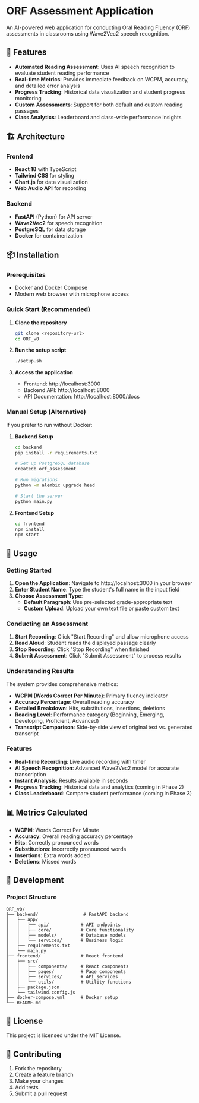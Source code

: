 # ORF Assessment Application

An AI-powered web application for conducting Oral Reading Fluency (ORF) assessments in classrooms using Wave2Vec2 speech recognition.

## 🚀 Features

- **Automated Reading Assessment**: Uses AI speech recognition to evaluate student reading performance
- **Real-time Metrics**: Provides immediate feedback on WCPM, accuracy, and detailed error analysis
- **Progress Tracking**: Historical data visualization and student progress monitoring
- **Custom Assessments**: Support for both default and custom reading passages
- **Class Analytics**: Leaderboard and class-wide performance insights

## 🏗️ Architecture

### Frontend
- **React 18** with TypeScript
- **Tailwind CSS** for styling
- **Chart.js** for data visualization
- **Web Audio API** for recording

### Backend
- **FastAPI** (Python) for API server
- **Wave2Vec2** for speech recognition
- **PostgreSQL** for data storage
- **Docker** for containerization

## 📦 Installation

### Prerequisites
- Docker and Docker Compose
- Modern web browser with microphone access

### Quick Start (Recommended)

1. **Clone the repository**
   ```bash
   git clone <repository-url>
   cd ORF_v0
   ```

2. **Run the setup script**
   ```bash
   ./setup.sh
   ```

3. **Access the application**
   - Frontend: http://localhost:3000
   - Backend API: http://localhost:8000
   - API Documentation: http://localhost:8000/docs

### Manual Setup (Alternative)

If you prefer to run without Docker:

1. **Backend Setup**
   ```bash
   cd backend
   pip install -r requirements.txt
   
   # Set up PostgreSQL database
   createdb orf_assessment
   
   # Run migrations
   python -m alembic upgrade head
   
   # Start the server
   python main.py
   ```

2. **Frontend Setup**
   ```bash
   cd frontend
   npm install
   npm start
   ```

## 🎯 Usage

### Getting Started

1. **Open the Application**: Navigate to http://localhost:3000 in your browser
2. **Enter Student Name**: Type the student's full name in the input field
3. **Choose Assessment Type**:
   - **Default Paragraph**: Use pre-selected grade-appropriate text
   - **Custom Upload**: Upload your own text file or paste custom text

### Conducting an Assessment

1. **Start Recording**: Click "Start Recording" and allow microphone access
2. **Read Aloud**: Student reads the displayed passage clearly
3. **Stop Recording**: Click "Stop Recording" when finished
4. **Submit Assessment**: Click "Submit Assessment" to process results

### Understanding Results

The system provides comprehensive metrics:

- **WCPM (Words Correct Per Minute)**: Primary fluency indicator
- **Accuracy Percentage**: Overall reading accuracy
- **Detailed Breakdown**: Hits, substitutions, insertions, deletions
- **Reading Level**: Performance category (Beginning, Emerging, Developing, Proficient, Advanced)
- **Transcript Comparison**: Side-by-side view of original text vs. generated transcript

### Features

- **Real-time Recording**: Live audio recording with timer
- **AI Speech Recognition**: Advanced Wave2Vec2 model for accurate transcription
- **Instant Analysis**: Results available in seconds
- **Progress Tracking**: Historical data and analytics (coming in Phase 2)
- **Class Leaderboard**: Compare student performance (coming in Phase 3)

## 📊 Metrics Calculated

- **WCPM**: Words Correct Per Minute
- **Accuracy**: Overall reading accuracy percentage
- **Hits**: Correctly pronounced words
- **Substitutions**: Incorrectly pronounced words
- **Insertions**: Extra words added
- **Deletions**: Missed words

## 🔧 Development

### Project Structure
```
ORF_v0/
├── backend/                 # FastAPI backend
│   ├── app/
│   │   ├── api/            # API endpoints
│   │   ├── core/           # Core functionality
│   │   ├── models/         # Database models
│   │   └── services/       # Business logic
│   ├── requirements.txt
│   └── main.py
├── frontend/               # React frontend
│   ├── src/
│   │   ├── components/     # React components
│   │   ├── pages/          # Page components
│   │   ├── services/       # API services
│   │   └── utils/          # Utility functions
│   ├── package.json
│   └── tailwind.config.js
├── docker-compose.yml      # Docker setup
└── README.md
```

## 📝 License

This project is licensed under the MIT License.

## 🤝 Contributing

1. Fork the repository
2. Create a feature branch
3. Make your changes
4. Add tests
5. Submit a pull request 